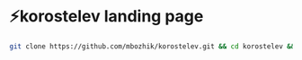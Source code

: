 # ⚡️korostelev landing page

```sh
git clone https://github.com/mbozhik/korostelev.git && cd korostelev && pnpm i && code .
```
